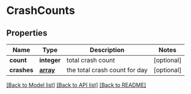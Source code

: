 # CrashCounts

## Properties
Name | Type | Description | Notes
------------ | ------------- | ------------- | -------------
**count** | **integer** | total crash count | [optional] 
**crashes** | [**array**](.md) | the total crash count for day | [optional] 

[[Back to Model list]](../README.md#documentation-for-models) [[Back to API list]](../README.md#documentation-for-api-endpoints) [[Back to README]](../README.md)


